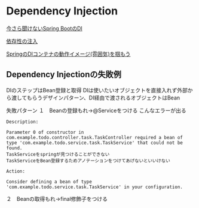 # Dependency Injection

[今さら聞けないSpring BootのDI](https://tech-blog.yayoi-kk.co.jp/entry/2022/12/09/000000)

[依存性の注入](https://qiita.com/makiuchiatisols/items/39daaa5fcfc4d09f2868)

[SpringのDIコンテナの動作イメージ(雰囲気)を掴もう](https://qiita.com/kazuki43zoo/items/7a0e96573e930ac934ed)

## Dependency Injectionの失敗例
DIのステップはBean登録と取得
DIは使いたいオブジェクトを直接入れず外部から渡してもらうデザインパターン、DI経由で渡されるオブジェクトはBean

失敗パターン
１　Beanの登録もれ→@Serviceをつける
こんなエラーが出る
```
Description:

Parameter 0 of constructor in com.example.todo.controller.task.TaskController required a bean of type 'com.example.todo.service.task.TaskService' that could not be found.
TaskServiceをspringが見つけることができない
TaskServiceをBean登録するためアノテーションをつけてあげないといいけない

Action:

Consider defining a bean of type 'com.example.todo.service.task.TaskService' in your configuration.

```

２　Beanの取得もれ→final修飾子をつける

